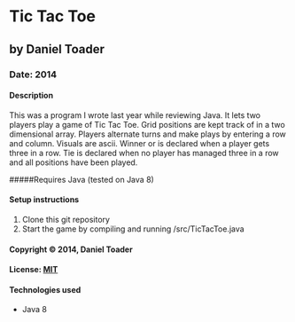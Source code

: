 # Tic Tac Toe
## by Daniel Toader
### Date: 2014
#### Description
This was a program I wrote last year while reviewing Java. It lets two players play a game of Tic Tac Toe. Grid positions are kept track of in a two dimensional array. Players alternate turns and make plays by entering a row and column. Visuals are ascii. Winner or is declared when a player gets three in a row. Tie is declared when no player has managed three in a row and all positions have been played.

#####Requires Java (tested on Java 8)

#### Setup instructions
1. Clone this git repository
2. Start the game by compiling and running /src/TicTacToe.java

#### Copyright © 2014, Daniel Toader

#### License: [MIT](https://github.com/twbs/bootstrap/blob/master/LICENSE)

#### Technologies used
- Java 8
